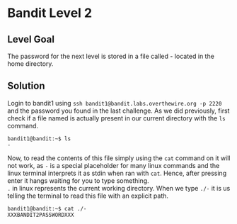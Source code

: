 # Bandit Level 2

## Level Goal
The password for the next level is stored in a file called - located in the home directory.

## Solution
Login to bandit1 using `ssh bandit1@bandit.labs.overthewire.org -p 2220` and the password you found in the last challenge.
As we did previously, first check if a file named is actually present in our current directory with the `ls` command.  
```
bandit1@bandit:~$ ls
-
```
Now, to read the contents of this file simply using the `cat` command on it will not work, as `-` is a special placeholder for many linux commands and the linux terminal interprets it as stdin when ran with `cat`. Hence, after pressing enter it hangs waiting for you to type something.  
`.` in linux represents the current working directory. When we type `./-` it is us telling the terminal to read this file with an explicit path.
```
bandit1@bandit:~$ cat ./-
XXXBANDIT2PASSWORDXXX
```
